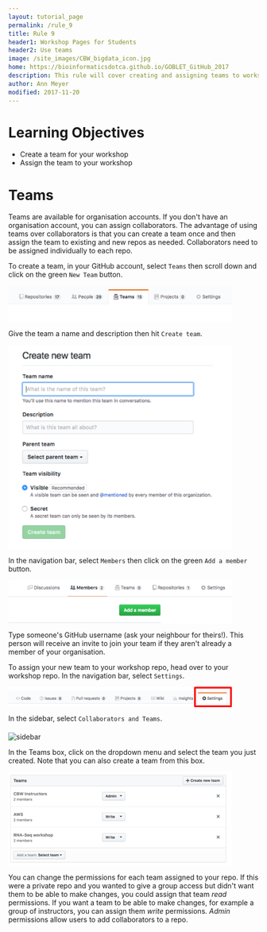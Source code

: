 ```yaml
---
layout: tutorial_page
permalink: /rule_9
title: Rule 9
header1: Workshop Pages for Students
header2: Use teams
image: /site_images/CBW_bigdata_icon.jpg
home: https://bioinformaticsdotca.github.io/GOBLET_GitHub_2017
description: This rule will cover creating and assigning teams to workshops.
author: Ann Meyer
modified: 2017-11-20
---
```


# Learning Objectives  

* Create a team for your workshop  
* Assign the team to your workshop  

# Teams  

Teams are available for organisation accounts.  If you don't have an organisation account, you can assign collaborators.  The advantage of using teams over collaborators is that you can create a team once and then assign the team to existing and new repos as needed.  Collaborators need to be assigned individually to each repo. 

To create a team, in your GitHub account, select `Teams` then scroll down and click on the green `New Team` button.  

<img src="https://github.com/bioinformaticsdotca/10_Simple_Rules/blob/master/img/new_team.png?raw=true" alt="New Team" width="450" align="middle" />

Give the team a name and description then hit `Create team`.

<img src="https://github.com/bioinformaticsdotca/10_Simple_Rules/blob/master/img/new_team2.png?raw=true" alt="New Team" width="450" align="middle" />

In the navigation bar, select `Members` then click on the green `Add a member` button. 

<img src="https://github.com/bioinformaticsdotca/10_Simple_Rules/blob/master/img/new_team3.png?raw=true" alt="New Team" width="450" align="middle" />

Type someone's GitHub username (ask your neighbour for theirs!).  This person will receive an invite to join your team if they aren't already a member of your organisation.

To assign your new team to your workshop repo, head over to your workshop repo. In the navigation bar, select `Settings`. 

<img src="https://github.com/bioinformaticsdotca/10_Simple_Rules/blob/master/img/settings.png?raw=true" alt="Settings" width="450" align="middle" />

In the sidebar, select `Collaborators and Teams`.  

<img src="https://github.com/bioinformaticsdotca/10_Simple_Rules/blob/master/img/collabs_and_teams.png?raw=true" alt="sidebar" width="450" align="middle" />

In the Teams box, click on the dropdown menu and select the team you just created.  Note that you can also create a team from this box.  

<img src="https://github.com/bioinformaticsdotca/10_Simple_Rules/blob/master/img/teams.png?raw=true" alt="Teams" width="450" align="middle" />

You can change the permissions for each team assigned to your repo.  If this were a private repo and you wanted to give a group access but didn't want them to be able to make changes, you could assign that team *read* permissions.  If you want a team to be able to make changes, for example a group of instructors, you can assign them *write* permissions.  *Admin* permissions allow users to add collaborators to a repo.



